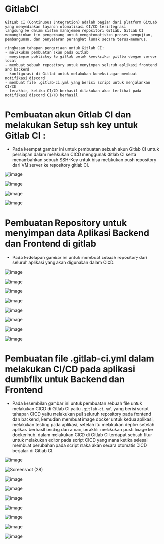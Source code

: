 # GitlabCI


```
GitLab CI (Continuous Integration) adalah bagian dari platform GitLab yang menyediakan layanan otomatisasi CI/CD terintegrasi
langsung ke dalam sistem manajemen repositori GitLab. GitLab CI memungkinkan tim pengembang untuk mengotomatiskan proses pengujian,
pembangunan, dan penyebaran perangkat lunak secara terus-menerus.

ringkasan tahapan pengerjaan untuk Gitlab CI:
- melakukan pembuatan akun pada GItlab
- menyimpan publickey ke gitlab untuk koneksikan gitlba dengan server local
- membuat sebuah repository untuk menyimpan seluruh aplikasi frontend and backend
- konfigurasi di Gitlab untuk melakukan koneksi agar membuat notifikasi discord 
- membuat file .gitlab-ci.yml yang berisi script untuk menjalankan CI/CD 
- terakhir, ketika CI/CD berhasil dilakukan akan terlihat pada notifikasi discord CI/CD berhasil
```

# Pembuatan akun Gitlab CI dan melakukan Setup ssh key untuk Gitlab CI :

+ Pada keempat gambar ini untuk pembuatan sebuah akun Gitlab CI untuk persiapan dalam melakukan CICD menggunak Gitlab CI serta menambahkan sebuah SSH-Key untuk bisa melakukan push repository dari VM server ke repository gitlab CI.

![image](https://github.com/irwanpanai/devops19-dumbways-irwanpanai/assets/89429810/a36814be-40c6-4ef2-b4f8-7028085de3fb)

![image](https://github.com/irwanpanai/devops19-dumbways-irwanpanai/assets/89429810/71738897-c288-443b-83c4-916590dcf5da)

![image](https://github.com/irwanpanai/devops19-dumbways-irwanpanai/assets/89429810/318c4427-f901-4526-b1b4-721ac5bc9710)

![image](https://github.com/irwanpanai/devops19-dumbways-irwanpanai/assets/89429810/87039370-4e74-4494-8eca-f8567b3f0efc)


# Pembuatan Repository untuk menyimpan data Aplikasi Backend dan Frontend di gitlab 

+ Pada kedelapan gambar ini untuk membuat sebuah repository  dari seluruh aplikasi yang akan digunakan dalam CICD.

![image](https://github.com/irwanpanai/devops19-dumbways-irwanpanai/assets/89429810/0c1f5089-54ea-4015-b4bb-9191f032871e)

![image](https://github.com/irwanpanai/devops19-dumbways-irwanpanai/assets/89429810/f573ff26-3097-4991-a9d6-33ef2730d7d1)

![image](https://github.com/irwanpanai/devops19-dumbways-irwanpanai/assets/89429810/0551cf7b-99ce-4478-bf57-df8e22089fc1)

![image](https://github.com/irwanpanai/devops19-dumbways-irwanpanai/assets/89429810/52391615-bead-4eb2-bc06-d0cda32a3faa)

![image](https://github.com/irwanpanai/devops19-dumbways-irwanpanai/assets/89429810/ac84d8e1-dc37-4f0e-a32a-8d4c8822aaa0)

![image](https://github.com/irwanpanai/devops19-dumbways-irwanpanai/assets/89429810/98a7cbc2-c382-4470-a0c3-f91f92b4d56e)

![image](https://github.com/irwanpanai/devops19-dumbways-irwanpanai/assets/89429810/d4910475-1418-43c2-8968-798afdb3abe5)

![image](https://github.com/irwanpanai/devops19-dumbways-irwanpanai/assets/89429810/58b66d30-380e-4d0c-832a-950bb0b3881b)


# Pembuatan file .gitlab-ci.yml dalam melakukan CI/CD pada aplikasi dumbflix untuk Backend dan Frontend

+ Pada kesembilan gambar ini untuk pembuatan sebuah file untuk melakukan CICD di Gitlab CI yaitu `.gitlab-ci.yml` yang berisi script tahapan CICD yaitu melakukan pull seluruh repository pada frontend dan backend, kemudian membuat image docker untuk kedua aplikasi, melakukan testing pada aplikasi, setelah itu melakukan deploy setelah aplikasi berhasil testing dan aman, terakhir melakukan push image ke docker hub. dalam melakukan CICD di Gitlab CI terdapat sebuah fitur untuk melakukan editor pada script CICD yang mana ketika selesai membuat perubahan pada script maka akan secara otomatis CICD berjalan di Gitlab CI.

![image](https://github.com/irwanpanai/devops19-dumbways-irwanpanai/assets/89429810/c07dfbe0-75f5-45e6-a49b-53504ca13aa7)

![Screenshot (28)](https://github.com/irwanpanai/devops19-dumbways-irwanpanai/assets/89429810/7b14feec-46f2-4717-85eb-760db46d2032)

![image](https://github.com/irwanpanai/devops19-dumbways-irwanpanai/assets/89429810/dcb6cde1-8440-4879-a876-71595e469b1f)

![image](https://github.com/irwanpanai/devops19-dumbways-irwanpanai/assets/89429810/0e79e1c9-4169-497f-88df-62b38e24e838)

![image](https://github.com/irwanpanai/devops19-dumbways-irwanpanai/assets/89429810/5891accf-a8bb-4094-a372-98daef9536f6)

![image](https://github.com/irwanpanai/devops19-dumbways-irwanpanai/assets/89429810/3b5b3de1-1aed-49ff-ad01-86dcf0b38ff6)

![image](https://github.com/irwanpanai/devops19-dumbways-irwanpanai/assets/89429810/fb708fd9-661b-46b4-9b03-a476dd26766a)

![image](https://github.com/irwanpanai/devops19-dumbways-irwanpanai/assets/89429810/207231af-c7a4-4973-b481-f77e50ec6ab0)

![image](https://github.com/irwanpanai/devops19-dumbways-irwanpanai/assets/89429810/d8cb0928-0808-4499-8bd0-c3d7cbacaa2b)








